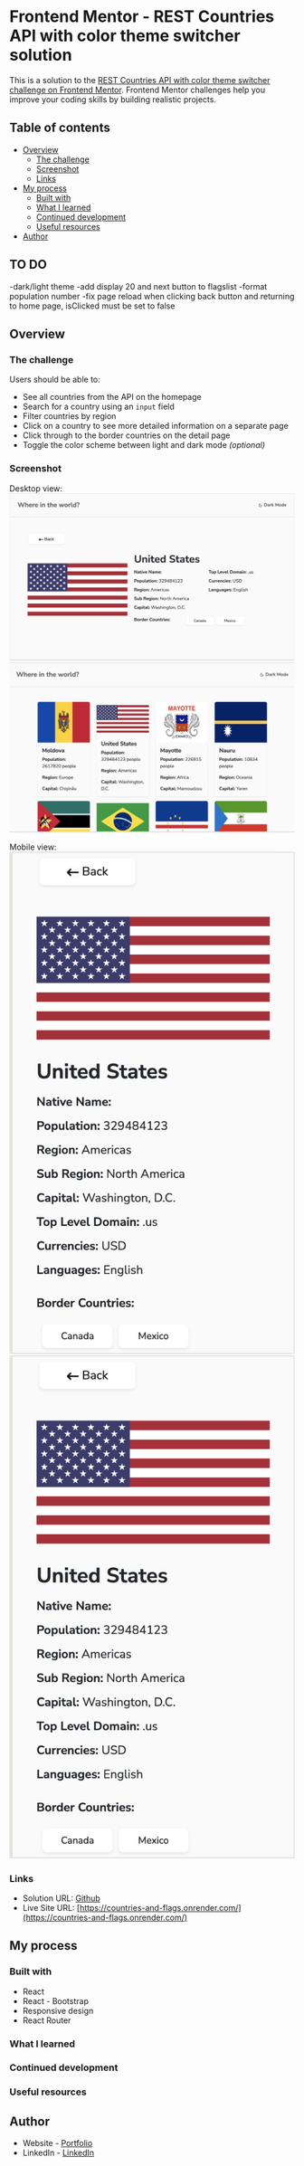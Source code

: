 # Frontend Mentor - REST Countries API with color theme switcher solution

This is a solution to the [REST Countries API with color theme switcher challenge on Frontend Mentor](https://www.frontendmentor.io/challenges/rest-countries-api-with-color-theme-switcher-5cacc469fec04111f7b848ca). Frontend Mentor challenges help you improve your coding skills by building realistic projects. 

## Table of contents

- [Overview](#overview)
  - [The challenge](#the-challenge)
  - [Screenshot](#screenshot)
  - [Links](#links)
- [My process](#my-process)
  - [Built with](#built-with)
  - [What I learned](#what-i-learned)
  - [Continued development](#continued-development)
  - [Useful resources](#useful-resources)
- [Author](#author)

## TO DO

-dark/light theme
-add display 20 and next button to flagslist
-format population number
-fix page reload when clicking back button and returning to home page, isClicked must be set to false


## Overview

### The challenge

Users should be able to:

- See all countries from the API on the homepage
- Search for a country using an `input` field
- Filter countries by region
- Click on a country to see more detailed information on a separate page
- Click through to the border countries on the detail page
- Toggle the color scheme between light and dark mode *(optional)*

### Screenshot

Desktop view:
![](./images/country-desktop.png)
![](./images/home-desktop.png)

Mobile view:
![](./images/country-mobile.png)
![](./images/country-mobile.png)


### Links

- Solution URL: [Github](https://github.com/cvtqx/countries-and-flags)
- Live Site URL: [https://countries-and-flags.onrender.com/](https://countries-and-flags.onrender.com/)

## My process

### Built with

- React
- React - Bootstrap
- Responsive design
- React Router


### What I learned


### Continued development


### Useful resources



## Author

- Website - [Portfolio](https://www.olgayudkin.com)
- LinkedIn - [LinkedIn](https://www.linkedin.com/in/olga-yudkin/)



